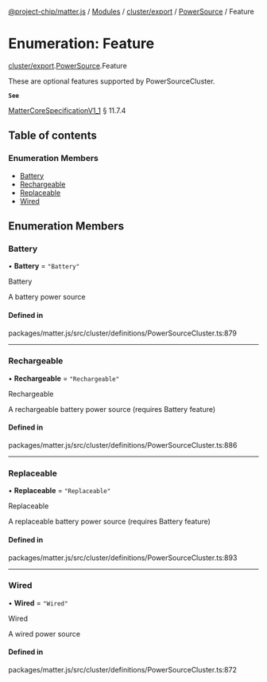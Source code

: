 [@project-chip/matter.js](../README.md) / [Modules](../modules.md) / [cluster/export](../modules/cluster_export.md) / [PowerSource](../modules/cluster_export.PowerSource.md) / Feature

# Enumeration: Feature

[cluster/export](../modules/cluster_export.md).[PowerSource](../modules/cluster_export.PowerSource.md).Feature

These are optional features supported by PowerSourceCluster.

**`See`**

[MatterCoreSpecificationV1_1](../interfaces/spec_export.MatterCoreSpecificationV1_1.md) § 11.7.4

## Table of contents

### Enumeration Members

- [Battery](cluster_export.PowerSource.Feature.md#battery)
- [Rechargeable](cluster_export.PowerSource.Feature.md#rechargeable)
- [Replaceable](cluster_export.PowerSource.Feature.md#replaceable)
- [Wired](cluster_export.PowerSource.Feature.md#wired)

## Enumeration Members

### Battery

• **Battery** = ``"Battery"``

Battery

A battery power source

#### Defined in

packages/matter.js/src/cluster/definitions/PowerSourceCluster.ts:879

___

### Rechargeable

• **Rechargeable** = ``"Rechargeable"``

Rechargeable

A rechargeable battery power source (requires Battery feature)

#### Defined in

packages/matter.js/src/cluster/definitions/PowerSourceCluster.ts:886

___

### Replaceable

• **Replaceable** = ``"Replaceable"``

Replaceable

A replaceable battery power source (requires Battery feature)

#### Defined in

packages/matter.js/src/cluster/definitions/PowerSourceCluster.ts:893

___

### Wired

• **Wired** = ``"Wired"``

Wired

A wired power source

#### Defined in

packages/matter.js/src/cluster/definitions/PowerSourceCluster.ts:872
